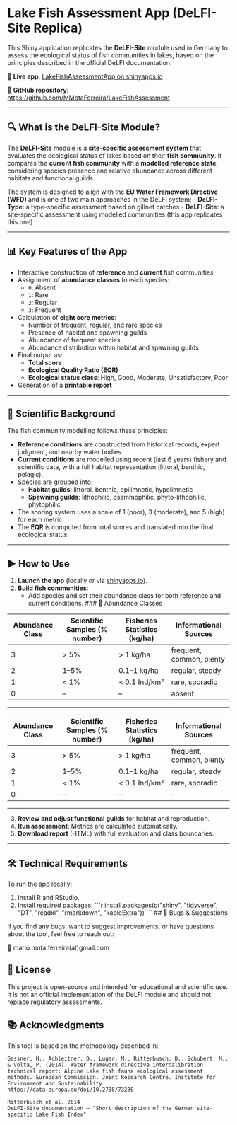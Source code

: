 
# Lake Fish Assessment App (DeLFI-Site Replica)

This Shiny application replicates the **DeLFI-Site** module used in
Germany to assess the ecological status of fish communities in lakes,
based on the principles described in the official DeLFI documentation.

🔗 **Live app**: [LakeFishAssessmentApp on
shinyapps.io](https://mmotaferreira.shinyapps.io/LakeFishAssessmentApp/)

📁 **GitHub repository**:
<https://github.com/MMotaFerreira/LakeFishAssessment>

------------------------------------------------------------------------

## 🔍 What is the DeLFI-Site Module?

The **DeLFI-Site** module is a **site-specific assessment system** that
evaluates the ecological status of lakes based on their **fish
community**. It compares the **current fish community** with a
**modelled reference state**, considering species presence and relative
abundance across different habitats and functional guilds.

The system is designed to align with the **EU Water Framework Directive
(WFD)** and is one of two main approaches in the DeLFI system: -
**DeLFI-Type**: a type-specific assessment based on gillnet catches -
**DeLFI-Site**: a site-specific assessment using modelled communities
(this app replicates this one)

------------------------------------------------------------------------

## 📊 Key Features of the App

-   Interactive construction of **reference** and **current** fish
    communities
-   Assignment of **abundance classes** to each species:
    -   `0`: Absent
    -   `1`: Rare
    -   `2`: Regular
    -   `3`: Frequent
-   Calculation of **eight core metrics**:
    -   Number of frequent, regular, and rare species
    -   Presence of habitat and spawning guilds
    -   Abundance of frequent species
    -   Abundance distribution within habitat and spawning guilds
-   Final output as:
    -   **Total score**
    -   **Ecological Quality Ratio (EQR)**
    -   **Ecological status class**: High, Good, Moderate,
        Unsatisfactory, Poor
-   Generation of a **printable report**

------------------------------------------------------------------------

## 🧠 Scientific Background

The fish community modelling follows these principles:

-   **Reference conditions** are constructed from historical records,
    expert judgment, and nearby water bodies.
-   **Current conditions** are modelled using recent (last 6 years)
    fishery and scientific data, with a full habitat representation
    (littoral, benthic, pelagic).
-   Species are grouped into:
    -   **Habitat guilds**: littoral, benthic, epilimnetic, hypolimnetic
    -   **Spawning guilds**: lithophilic, psammophilic,
        phyto-lithophilic, phytophilic
-   The scoring system uses a scale of 1 (poor), 3 (moderate), and 5
    (high) for each metric.
-   The **EQR** is computed from total scores and translated into the
    final ecological status.

------------------------------------------------------------------------

## ▶️ How to Use

1.  **Launch the app** (locally or via
    [shinyapps.io](https://mmotaferreira.shinyapps.io/LakeFishAssessmentApp/)).
2.  **Build fish communities**:
    -   Add species and set their abundance class for both reference and
        current conditions. \### 📐 Abundance Classes

| Abundance Class | Scientific Samples (% number) | Fisheries Statistics (kg/ha) | Informational Sources    |
|-----------------|-------------------------------|------------------------------|--------------------------|
| 3               | \> 5%                         | \> 1 kg/ha                   | frequent, common, plenty |
| 2               | 1–5%                          | 0.1–1 kg/ha                  | regular, steady          |
| 1               | \< 1%                         | \< 0.1 Ind/km²               | rare, sporadic           |
| 0               | –                             | –                            | absent                   |

<hr>

<table>
  <thead>
    <tr>
      <th>Abundance Class</th>
      <th>Scientific Samples (% number)</th>
      <th>Fisheries Statistics (kg/ha)</th>
      <th>Informational Sources</th>
    </tr>
  </thead>
  <tbody>
    <tr>
      <td>3</td>
      <td>&gt; 5%</td>
      <td>&gt; 1 kg/ha</td>
      <td>frequent, common, plenty</td>
    </tr>
    <tr>
      <td>2</td>
      <td>1–5%</td>
      <td>0.1–1 kg/ha</td>
      <td>regular, steady</td>
    </tr>
    <tr>
      <td>1</td>
      <td>&lt; 1%</td>
      <td>&lt; 0.1 Ind/km²</td>
      <td>rare, sporadic</td>
    </tr>
    <tr>
      <td>0</td>
      <td>–</td>
      <td>–</td>
      <td>–</td>
    </tr>
  </tbody>
</table>

<hr>


3.  **Review and adjust functional guilds** for habitat and
    reproduction.
4.  **Run assessment**: Metrics are calculated automatically.
5.  **Download report** (HTML) with full evaluation and class
    boundaries.

------------------------------------------------------------------------

## 🛠️ Technical Requirements

To run the app locally:

1.  Install R and RStudio.
2.  Install required packages: \`\`\`r install.packages(c("shiny",
    "tidyverse", "DT", "readxl", "rmarkdown", "kableExtra")) ´´´ \## 🐛
    Bugs & Suggestions

If you find any bugs, want to suggest improvements, or have questions
about the tool, feel free to reach out:

📧 mario.mota.ferreira(at)gmail.com

## 📄 License

This project is open-source and intended for educational and scientific
use. It is not an official implementation of the DeLFI module and should
not replace regulatory assessments.

## 📚 Acknowledgments

This tool is based on the methodology described in:

```         
Gassner, H., Achleitner, D., Luger, M., Ritterbusch, D., Schubert, M., & Volta, P. (2014). Water framework directive intercalibration technical report: Alpine Lake fish fauna ecological assessment methods. European Commission. Joint Research Centre. Institute for Environment and Sustainability. https://data.europa.eu/doi/10.2788/73280

Ritterbusch et al. 2014
DeLFI-Site documentation – "Short description of the German site-specific Lake Fish Index"
```
